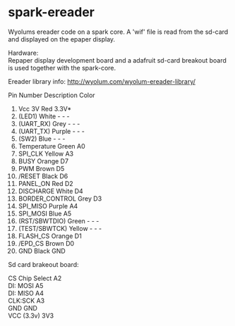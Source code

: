 # spark-ereader
Wyolums ereader code on a spark core. A 'wif' file is read from the sd-card and displayed on the epaper display.

Hardware:  
Repaper display development board and a adafruit sd-card breakout board is used together with the spark-core.

Ereader library info: http://wyolum.com/wyolum-ereader-library/

Pin Number	Description	Color

1.	Vcc 3V	Red	3.3V*
2.	(LED1)	White	-	-	-
3.	(UART_RX)	Grey	-	-	-
4.	(UART_TX)	Purple	-	-	-
5.	(SW2)	Blue	-	-	-
6.	Temperature	Green	A0
7.	SPI_CLK	Yellow	A3
8.	BUSY	Orange	D7
9.	PWM	Brown	D5
10.	/RESET	Black	D6
11.	PANEL_ON	Red	D2
12.	DISCHARGE	White	D4
13.	BORDER_CONTROL	Grey	D3
14.	SPI_MISO	Purple	A4
15.	SPI_MOSI	Blue	A5
16.	(RST/SBWTDIO)	Green	-	-	-
17.	(TEST/SBWTCK)	Yellow	-	-	-
18.	FLASH_CS	Orange	D1
19.	/EPD_CS	Brown	D0
20.	GND	Black	GND

Sd card brakeout board:

CS Chip Select A2   
DI: MOSI A5  
DI: MISO A4  
CLK:SCK A3  
GND GND  
VCC (3.3v) 3V3  











